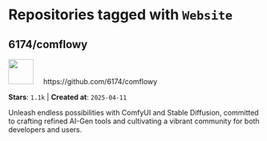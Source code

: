 # Repositories tagged with `Website`


## 6174/comflowy


<a href='https://github.com/6174/comflowy'>
<img src="https://avatars.githubusercontent.com/u/3872872?v=4" width="50" height="50"></a> &nbsp; &nbsp; https://github.com/6174/comflowy

**Stars**: `1.1k` | **Created at**: `2025-04-11`


Unleash endless possibilities with ComfyUI and Stable Diffusion, committed to crafting refined AI-Gen tools and cultivating a vibrant community for both developers and users. 

